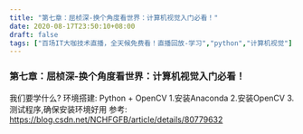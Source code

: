 ```yaml
---
title: "第七章：屈桢深-换个角度看世界：计算机视觉入门必看！"
date: 2020-08-17T23:50:10+08:00
draft: false
tags: ["百场IT大咖技术直播，全天候免费看！直播回放-学习","python","计算机视觉"]
---
```



### 第七章：屈桢深-换个角度看世界：计算机视觉入门必看！
我们要学什么?
环境搭建: Python + OpenCV
1.安装Anaconda
2.安装OpenCV
3.测试程序,确保安装环境好用
参考: https://blog.csdn.net/NCHFGFB/article/details/80779632